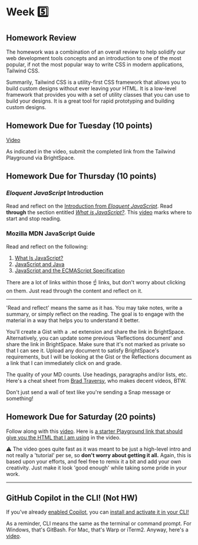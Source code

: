 # Week 5️⃣

## Homework Review

The homework was a combination of an overall review to help solidify our web development tools concepts and an introduction to one of the most popular, if not the most popular way to write CSS in modern applications, Tailwind CSS.

Summarily, Tailwind CSS is a utility-first CSS framework that allows you to build custom designs without ever leaving your HTML. It is a low-level framework that provides you with a set of utility classes that you can use to build your designs. It is a great tool for rapid prototyping and building custom designs.

## Homework Due for Tuesday (10 points)

[Video](https://somup.com/cZn6fApo3a)

As indicated in the video, submit the completed link from the Tailwind Playground via BrightSpace.

## Homework Due for Thursday (10 points)

### _Eloquent JavaScript_ Introduction

Read and reflect on the [Introduction from _Eloquent JavaScript_](https://eloquentjavascript.net/00_intro.html#h_GlF1Kuv0JF). Read **through** the section entitled [_What is JavaScript?_](https://eloquentjavascript.net/00_intro.html#h_UmlI5uNVqn). This [video](https://somup.com/cZn62bpoxH) marks where to start and stop reading.

### Mozilla MDN JavaScript Guide

Read and reflect on the following:

1. [What Is JavaScript?](https://developer.mozilla.org/en-US/docs/Web/JavaScript/Guide/Introduction#what_is_javascript)
1. [JavaScript and Java](https://developer.mozilla.org/en-US/docs/Web/JavaScript/Guide/Introduction#javascript_and_java)
1. [JavaScript and the ECMAScript Specification](https://developer.mozilla.org/en-US/docs/Web/JavaScript/Guide/Introduction#javascript_and_the_ecmascript_specification)

There are a lot of links within those ☝️ links, but don't worry about clicking on them. Just read through the content and reflect on it.

---

'Read and reflect' means the same as it has. You may take notes, write a summary, or simply reflect on the reading. The goal is to engage with the material in a way that helps you to understand it better.

You'll create a Gist with a `.md` extension and share the link in BrightSpace. Alternatively, you can update some previous 'Reflections document' and share the link in BrightSpace. Make sure that it's not marked as private so that I can see it. Upload any document to satisfy BrightSpace's requirements, but I will be looking at the Gist or the Reflections document as a link that I can immediately click on and grade.

The quality of your MD counts. Use headings, paragraphs and/or lists, etc. Here's a cheat sheet from [Brad Traversy](https://gist.githubusercontent.com/bradtraversy/547a7bbf35ffba1561706e161a50b05a/raw/aed91bd0c570b240761bab7e67510a0817daaa8c/sample.md), who makes decent videos, BTW.

Don't just send a wall of text like you're sending a Snap message or something!

## Homework Due for Saturday (20 points)

Follow along with this [video](https://www.youtube.com/live/_y_3c4wRVOc?si=jPTXjCY9CFbwn_y3). Here is [a starter Playground link that should give you the HTML that I am using](https://play.tailwindcss.com/0QqzGV4Xlu) in the video.

⚠️ The video goes quite fast as it was meant to be just a high-level intro and not really a 'tutorial' per se, so **don't worry about getting it all.** Again, this is based upon your efforts, and feel free to remix it a bit and add your own creativity. Just make it look 'good enough' while taking some pride in your work.

---

## GitHub Copilot in the CLI! (Not HW)

If you've already [enabled Copilot](https://docs.github.com/en/copilot/quickstart#signing-up-for-github-copilot-for-your-personal-account), you can [install and activate it in your CLI!](https://docs.github.com/en/copilot/github-copilot-in-the-cli/using-github-copilot-in-the-cli#installing-copilot-in-the-cli)

As a reminder, CLI means the same as the terminal or command prompt. For Windows, that's GitBash. For Mac, that's Warp or iTerm2. Anyway, here's a [video](https://somup.com/cZn62Epoy0).

